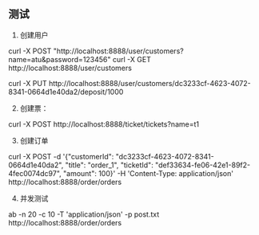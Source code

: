 ## 测试
1. 创建用户

curl -X POST "http://localhost:8888/user/customers?name=atu&password=123456"
curl -X GET http://localhost:8888/user/customers

curl -X PUT http://localhost:8888/user/customers/dc3233cf-4623-4072-8341-0664d1e40da2/deposit/1000


2. 创建票：

curl -X POST http://localhost:8888/ticket/tickets?name=t1

3. 创建订单

curl -X POST -d '{"customerId": "dc3233cf-4623-4072-8341-0664d1e40da2", "title": "order_1", "ticketId": "def33634-fe06-42e1-89f2-4fec0074dc97", "amount": 100}' -H 'Content-Type: application/json' http://localhost:8888/order/orders

4. 并发测试

ab -n 20 -c 10 -T 'application/json' -p post.txt http://localhost:8888/order/orders